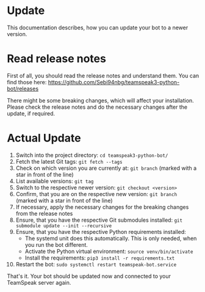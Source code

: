 # Update

This documentation describes, how you can update your bot to a newer version.

# Read release notes

First of all, you should read the release notes and understand them. You can find those here: https://github.com/Sebi94nbg/teamspeak3-python-bot/releases

There might be some breaking changes, which will affect your installation. Please check the release notes and do the necessary changes after the update, if required.

# Actual Update

1. Switch into the project directory: `cd teamspeak3-python-bot/`
2. Fetch the latest Git tags: `git fetch --tags`
3. Check on which version you are currently at: `git branch` (marked with a star in front of the line)
4. List available versions: `git tag`
5. Switch to the respective newer version: `git checkout <version>`
6. Confirm, that you are on the respective new version: `git branch` (marked with a star in front of the line)
7. If necessary, apply the necessary changes for the breaking changes from the release notes
8. Ensure, that you have the respective Git submodules installed: `git submodule update --init --recursive`
9. Ensure, that you have the respective Python requirements installed:
   - The systemd unit does this automatically. This is only needed, when you run the bot different.
   - Activate the Python virtual environment: `source venv/bin/activate`
   - Install the requirements: `pip3 install -r requirements.txt`
10. Restart the bot: `sudo systemctl restart teamspeak-bot.service` 

That's it. Your bot should be updated now and connected to your TeamSpeak server again.
